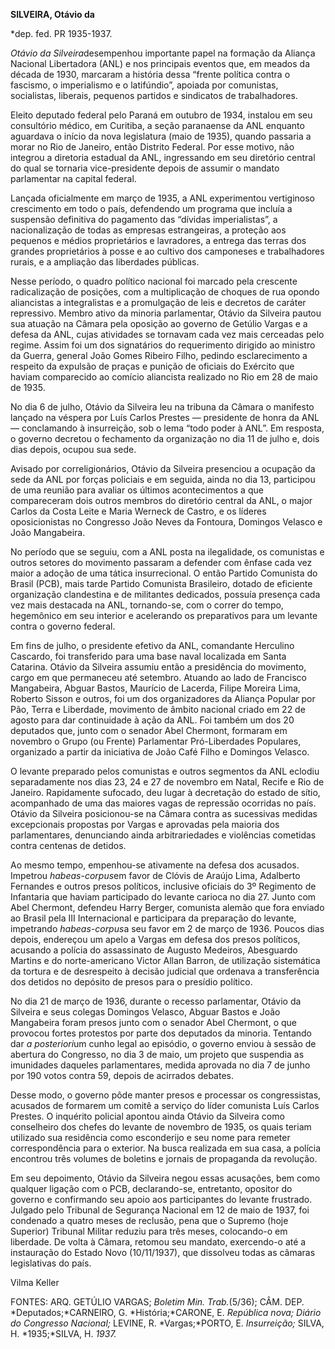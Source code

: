 **SILVEIRA, Otávio da**

\*dep. fed. PR 1935-1937.

*Otávio da Silveira*desempenhou importante papel na formação da Aliança
Nacional Libertadora (ANL) e nos principais eventos que, em meados da
década de 1930, marcaram a história dessa “frente política contra o
fascismo, o imperialismo e o latifúndio”, apoiada por comunistas,
socialistas, liberais, pequenos partidos e sindicatos de trabalhadores.

Eleito deputado federal pelo Paraná em outubro de 1934, instalou em seu
consultório médico, em Curitiba, a seção paranaense da ANL enquanto
aguardava o início da nova legislatura (maio de 1935), quando passaria a
morar no Rio de Janeiro, então Distrito Federal. Por esse motivo, não
integrou a diretoria estadual da ANL, ingressando em seu diretório
central do qual se tornaria vice-presidente depois de assumir o mandato
parlamentar na capital federal.

Lançada oficialmente em março de 1935, a ANL experimentou vertiginoso
crescimento em todo o país, defendendo um programa que incluía a
suspensão definitiva do pagamento das “dívidas imperialistas”, a
nacionalização de todas as empresas estrangeiras, a proteção aos
pequenos e médios proprietários e lavradores, a entrega das terras dos
grandes proprietários à posse e ao cultivo dos camponeses e
trabalhadores rurais, e a ampliação das liberdades públicas.

Nesse período, o quadro político nacional foi marcado pela crescente
radicalização de posições, com a multiplicação de choques de rua opondo
aliancistas a integralistas e a promulgação de leis e decretos de
caráter repressivo. Membro ativo da minoria parlamentar, Otávio da
Silveira pautou sua atuação na Câmara pela oposição ao governo de
Getúlio Vargas e a defesa da ANL, cujas atividades se tornavam cada vez
mais cerceadas pelo regime. Assim foi um dos signatários do requerimento
dirigido ao ministro da Guerra, general João Gomes Ribeiro Filho,
pedindo esclarecimento a respeito da expulsão de praças e punição de
oficiais do Exército que haviam comparecido ao comício aliancista
realizado no Rio em 28 de maio de 1935.

No dia 6 de julho, Otávio da Silveira leu na tribuna da Câmara o
manifesto lançado na véspera por Luís Carlos Prestes — presidente de
honra da ANL — conclamando à insurreição, sob o lema “todo poder à ANL”.
Em resposta, o governo decretou o fechamento da organização no dia 11 de
julho e, dois dias depois, ocupou sua sede.

Avisado por correligionários, Otávio da Silveira presenciou a ocupação
da sede da ANL por forças policiais e em seguida, ainda no dia 13,
participou de uma reunião para avaliar os últimos acontecimentos a que
compareceram dois outros membros do diretório central da ANL, o major
Carlos da Costa Leite e Maria Werneck de Castro, e os líderes
oposicionistas no Congresso João Neves da Fontoura, Domingos Velasco e
João Mangabeira.

No período que se seguiu, com a ANL posta na ilegalidade, os comunistas
e outros setores do movimento passaram a defender com ênfase cada vez
maior a adoção de uma tática insurrecional. O então Partido Comunista do
Brasil (PCB), mais tarde Partido Comunista Brasileiro, dotado de
eficiente organização clandestina e de militantes dedicados, possuía
presença cada vez mais destacada na ANL, tornando-se, com o correr do
tempo, hegemônico em seu interior e acelerando os preparativos para um
levante contra o governo federal.

Em fins de julho, o presidente efetivo da ANL, comandante Herculino
Cascardo, foi transferido para uma base naval localizada em Santa
Catarina. Otávio da Silveira assumiu então a presidência do movimento,
cargo em que permaneceu até setembro. Atuando ao lado de Francisco
Mangabeira, Abguar Bastos, Maurício de Lacerda, Filipe Moreira Lima,
Roberto Sisson e outros, foi um dos organizadores da Aliança Popular por
Pão, Terra e Liberdade, movimento de âmbito nacional criado em 22 de
agosto para dar continuidade à ação da ANL. Foi também um dos 20
deputados que, junto com o senador Abel Chermont, formaram em novembro o
Grupo (ou Frente) Parlamentar Pró-Liberdades Populares, organizado a
partir da iniciativa de João Café Filho e Domingos Velasco.

O levante preparado pelos comunistas e outros segmentos da ANL eclodiu
separadamente nos dias 23, 24 e 27 de novembro em Natal, Recife e Rio de
Janeiro. Rapidamente sufocado, deu lugar à decretação do estado de
sítio, acompanhado de uma das maiores vagas de repressão ocorridas no
país. Otávio da Silveira posicionou-se na Câmara contra as sucessivas
medidas excepcionais propostas por Vargas e aprovadas pela maioria dos
parlamentares, denunciando ainda arbitrariedades e violências cometidas
contra centenas de detidos.

Ao mesmo tempo, empenhou-se ativamente na defesa dos acusados. Impetrou
*habeas*-*corpus*em favor de Clóvis de Araújo Lima, Adalberto Fernandes
e outros presos políticos, inclusive oficiais do 3º Regimento de
Infantaria que haviam participado do levante carioca no dia 27. Junto
com Abel Chermont, defendeu Harry Berger, comunista alemão que fora
enviado ao Brasil pela III Internacional e participara da preparação do
levante, impetrando *habeas-corpus*a seu favor em 2 de março de 1936.
Poucos dias depois, endereçou um apelo a Vargas em defesa dos presos
políticos, acusando a polícia do assassinato de Augusto Medeiros,
Abesguardo Martins e do norte-americano Victor Allan Barron, de
utilização sistemática da tortura e de desrespeito à decisão judicial
que ordenava a transferência dos detidos no depósito de presos para o
presídio político.

No dia 21 de março de 1936, durante o recesso parlamentar, Otávio da
Silveira e seus colegas Domingos Velasco, Abguar Bastos e João
Mangabeira foram presos junto com o senador Abel Chermont, o que
provocou fortes protestos por parte dos deputados da minoria. Tentando
dar *a posteriori*um cunho legal ao episódio, o governo enviou à sessão
de abertura do Congresso, no dia 3 de maio, um projeto que suspendia as
imunidades daqueles parlamentares, medida aprovada no dia 7 de junho por
190 votos contra 59, depois de acirrados debates.

Desse modo, o governo pôde manter presos e processar os congressistas,
acusados de formarem um comitê a serviço do líder comunista Luís Carlos
Prestes. O inquérito policial apontou ainda Otávio da Silveira como
conselheiro dos chefes do levante de novembro de 1935, os quais teriam
utilizado sua residência como esconderijo e seu nome para remeter
correspondência para o exterior. Na busca realizada em sua casa, a
polícia encontrou três volumes de boletins e jornais de propaganda da
revolução.

Em seu depoimento, Otávio da Silveira negou essas acusações, bem como
qualquer ligação com o PCB, declarando-se, entretanto, opositor do
governo e confirmando seu apoio aos participantes do levante frustrado.
Julgado pelo Tribunal de Segurança Nacional em 12 de maio de 1937, foi
condenado a quatro meses de reclusão, pena que o Supremo (hoje Superior)
Tribunal Militar reduziu para três meses, colocando-o em liberdade. De
volta à Câmara, retomou seu mandato, exercendo-o até a instauração do
Estado Novo (10/11/1937), que dissolveu todas as câmaras legislativas do
país.

Vilma Keller

FONTES: ARQ. GETÚLIO VARGAS; *Boletim Min. Trab.*(5/36); CÂM. DEP.
*Deputados;*CARNEIRO, G. *História;*CARONE, E. *República nova; Diário
do Congresso Nacional;* LEVINE, R. *Vargas;*PORTO, E. *Insurreição;*
SILVA, H. *1935;*SILVA, H. *1937.*

 
